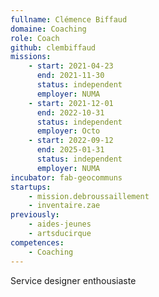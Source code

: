 ```yaml
---
fullname: Clémence Biffaud
domaine: Coaching
role: Coach
github: clembiffaud
missions:
    - start: 2021-04-23
      end: 2021-11-30
      status: independent
      employer: NUMA
    - start: 2021-12-01
      end: 2022-10-31
      status: independent
      employer: Octo
    - start: 2022-09-12
      end: 2025-01-31
      status: independent
      employer: NUMA
incubator: fab-geocommuns
startups:
    - mission.debroussaillement
    - inventaire.zae
previously:
    - aides-jeunes
    - artsducirque
competences:
    - Coaching
---
```


Service designer enthousiaste
